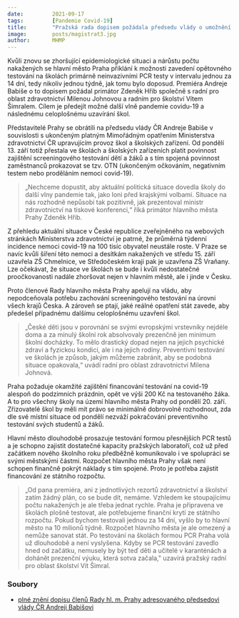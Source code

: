 ```yaml
---
date:         2021-09-17
tags:         [Pandemie Covid-19]
title:        "Pražská rada dopisem požádala předsedu vlády o umožnění opětovně zavést testování ve školách"
image: 	      posts/magistrat3.jpg
author:       MHMP
---
```


Kvůli znovu se zhoršující epidemiologické situaci a nárůstu počtu nakažených se hlavní město Praha přiklání k možnosti zavedení opětovného testování na školách primárně neinvazivními PCR testy v intervalu jednou za 14 dní, tedy nikoliv jednou týdně, jak tomu bylo doposud. Premiéra Andreje Babiše o to dopisem požádal primátor Zdeněk Hřib společně s radní pro oblast zdravotnictví Milenou Johnovou a radním pro školství Vítem Šimralem. Cílem je předejít možné další vlně pandemie covidu-19 a následnému celoplošnému uzavírání škol.

Představitelé Prahy se obrátili na předsedu vlády ČR Andreje Babiše v souvislosti s ukončeným platným Mimořádným opatřením Ministerstva zdravotnictví ČR upravujícím provoz škol a školských zařízení. Od pondělí 13. září totiž přestala ve školách a školských zařízeních platit povinnost zajištění screeningového testování dětí a žáků a s tím spojená povinnost zaměstnanců prokazovat se tzv. OTN (ukončeným očkováním, negativním testem nebo proděláním nemoci covid-19).

> „Nechceme dopustit, aby aktuální politická situace dovedla školy do další vlny pandemie tak, jako loni před krajskými volbami. Situace na nás rozhodně nepůsobí tak pozitivně, jak prezentoval ministr zdravotnictví na tiskové konferenci,“ říká primátor hlavního města Prahy Zdeněk Hřib. 

Z přehledu aktuální situace v České republice zveřejněného na webových stránkách Ministerstva zdravotnictví je patrné, že průměrná týdenní incidence nemoci covid-19 na 100 tisíc obyvatel neustále roste. V Praze se navíc kvůli šíření této nemoci a desítkám nakažených ve středu 15. září uzavřela ZŠ Chmelnice, ve Středočeském kraji pak je uzavřena ZŠ Vraňany. Lze očekávat, že situace ve školách se bude i kvůli nedostatečné proočkovanosti nadále zhoršovat nejen v hlavním městě, ale i jinde v Česku.

Proto členové Rady hlavního města Prahy apelují na vládu, aby nepodceňovala potřebu zachování screeningového testování na úrovni všech krajů Česka. A zároveň se ptají, jaké reálné opatření stát zavede, aby předešel případnému dalšímu celoplošnému uzavření škol.

> „České děti jsou v porovnání se svými evropskými vrstevníky nejdéle doma a za minulý školní rok absolvovaly prezenčně jen minimum školní docházky. To mělo drastický dopad nejen na jejich psychické zdraví a fyzickou kondici, ale i na jejich rodiny. Preventivní testování ve školách je způsob, jakým můžeme zabránit, aby se podobná situace opakovala,“ uvádí radní pro oblast zdravotnictví Milena Johnová.

Praha požaduje okamžité zajištění financování testování na covid-19 alespoň do podzimních prázdnin, opět ve výši 200 Kč na testovaného žáka. A to pro všechny školy na území hlavního města Prahy od pondělí 20. září. Zřizovatelé škol by měli mít právo se minimálně dobrovolně rozhodnout, zda dle své místní situace od pondělí nezváží pokračování preventivního testování svých studentů a žáků.

Hlavní město dlouhodobě prosazuje testování formou přesnějších PCR testů a je schopno zajistit dostatečné kapacity pražských laboratoří, což už před začátkem nového školního roku předběžně komunikovalo i ve spolupráci se svými městskými částmi. Rozpočet hlavního města Prahy však není schopen finančně pokrýt náklady s tím spojené. Proto je potřeba zajistit financování ze státního rozpočtu.

> „Od pana premiéra, ani z jednotlivých rezortů zdravotnictví a školství zatím žádný plán, co se bude dít, nemáme. Vzhledem ke stoupajícímu počtu nakažených je ale třeba jednat rychle. Praha je připravena ve školách plošně testovat, ale potřebujeme finanční krytí ze státního rozpočtu. Pokud bychom testovali jednou za 14 dní, vyšlo by to hlavní město na 10 milionů týdně. Rozpočet hlavního města je ale omezený a nemůže sanovat stát. Po testování na školách formou PCR Praha volá už dlouhodobě a není vyslyšena. Kdyby se PCR testování zavedlo hned od začátku, nemusely by být teď děti a učitelé v karanténách a dohánět prezenční výuku, která sotva začala," uzavírá pražský radní pro oblast školství Vít Šimral.

### Soubory

* [plné znění dopisu členů Rady hl. m. Prahy adresovaného předsedovi vlády ČR Andreji Babišovi](https://a.pirati.cz/praha/pdf/dopisbabisovi.pdf)
